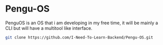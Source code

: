 # Pengu-OS
PenguOS is an OS that i am developing in my free time, it will be mainly a CLI but will have a multitool like interface.
```bash
git clone https://github.com/I-Need-To-Learn-Backend/Pengu-OS.git
```
